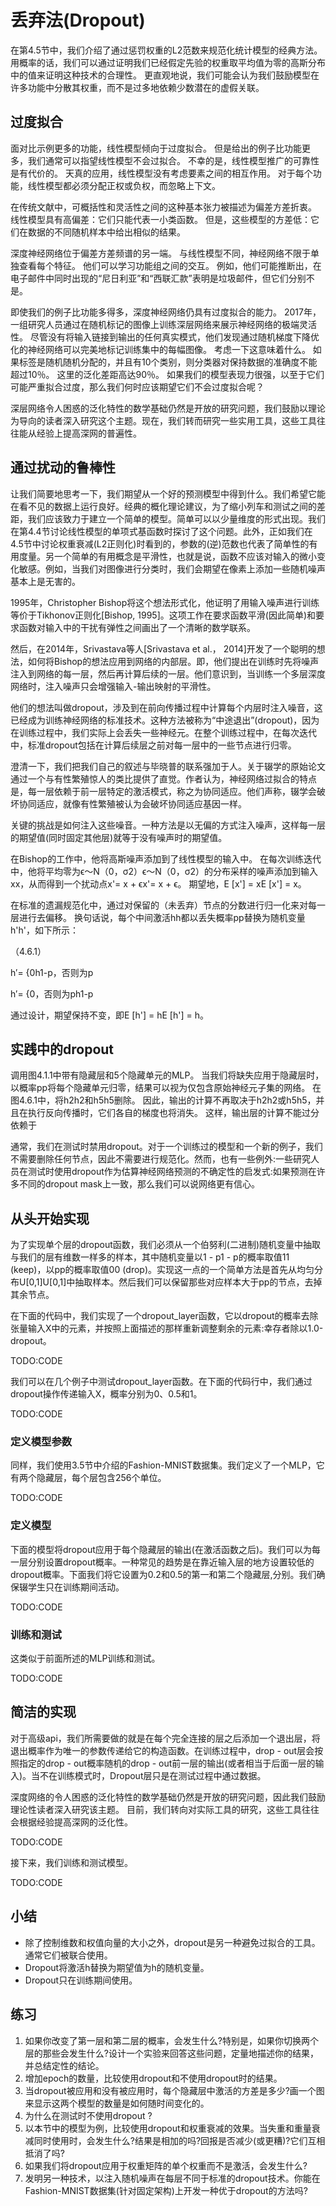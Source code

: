 

<!--
 * @version:
 * @Author:  StevenJokess https://github.com/StevenJokess
 * @Date: 2020-10-05 22:30:47
 * @LastEditors:  StevenJokess https://github.com/StevenJokess
 * @LastEditTime: 2020-10-05 23:03:44
 * @Description:MT
 * @TODO::
 * @Reference:https://zh.d2l.ai/chapter_deep-learning-basics/dropout.html
 * http://preview.d2l.ai/d2l-en/master/chapter_multilayer-perceptrons/dropout.html
-->


# 丢弃法(Dropout)

在第4.5节中，我们介绍了通过惩罚权重的L2范数来规范化统计模型的经典方法。 用概率的话，我们可以通过证明我们已经假定先验的权重取平均值为零的高斯分布中的值来证明这种技术的合理性。 更直观地说，我们可能会认为我们鼓励模型在许多功能中分散其权重，而不是过多地依赖少数潜在的虚假关联。

## 过度拟合

面对比示例更多的功能，线性模型倾向于过度拟合。 但是给出的例子比功能更多，我们通常可以指望线性模型不会过拟合。 不幸的是，线性模型推广的可靠性是有代价的。 天真的应用，线性模型没有考虑要素之间的相互作用。 对于每个功能，线性模型都必须分配正权或负权，而忽略上下文。

在传统文献中，可概括性和灵活性之间的这种基本张力被描述为偏差方差折衷。 线性模型具有高偏差：它们只能代表一小类函数。 但是，这些模型的方差低：它们在数据的不同随机样本中给出相似的结果。

深度神经网络位于偏差方差频谱的另一端。 与线性模型不同，神经网络不限于单独查看每个特征。 他们可以学习功能组之间的交互。 例如，他们可能推断出，在电子邮件中同时出现的“尼日利亚”和“西联汇款”表明是垃圾邮件，但它们分别不是。

即使我们的例子比功能多得多，深度神经网络仍具有过度拟合的能力。 2017年，一组研究人员通过在随机标记的图像上训练深层网络来展示神经网络的极端灵活性。 尽管没有将输入链接到输出的任何真实模式，他们发现通过随机梯度下降优化的神经网络可以完美地标记训练集中的每幅图像。 考虑一下这意味着什么。 如果标签是随机随机分配的，并且有10个类别，则分类器对保持数据的准确度不能超过10％。 这里的泛化差距高达90％。 如果我们的模型表现力很强，以至于它们可能严重拟合过度，那么我们何时应该期望它们不会过度拟合呢？

深层网络令人困惑的泛化特性的数学基础仍然是开放的研究问题，我们鼓励以理论为导向的读者深入研究这个主题。现在，我们转而研究一些实用工具，这些工具往往能从经验上提高深网的普遍性。

## 通过扰动的鲁棒性

让我们简要地思考一下，我们期望从一个好的预测模型中得到什么。我们希望它能在看不见的数据上运行良好。经典的概化理论建议，为了缩小列车和测试之间的差距，我们应该致力于建立一个简单的模型。简单可以以少量维度的形式出现。我们在第4.4节讨论线性模型的单项式基函数时探讨了这个问题。此外，正如我们在4.5节中讨论权重衰减(L2正则化)时看到的，参数的(逆)范数也代表了简单性的有用度量。另一个简单的有用概念是平滑性，也就是说，函数不应该对输入的微小变化敏感。例如，当我们对图像进行分类时，我们会期望在像素上添加一些随机噪声基本上是无害的。

1995年，Christopher Bishop将这个想法形式化，他证明了用输入噪声进行训练等价于Tikhonov正则化[Bishop, 1995]。这项工作在要求函数平滑(因此简单)和要求函数对输入中的干扰有弹性之间画出了一个清晰的数学联系。

然后，在2014年，Srivastava等人[Srivastava et al.， 2014]开发了一个聪明的想法，如何将Bishop的想法应用到网络的内部层。即，他们提出在训练时先将噪声注入到网络的每一层，然后再计算后续的一层。他们意识到，当训练一个多层深度网络时，注入噪声只会增强输入-输出映射的平滑性。

他们的想法叫做dropout，涉及到在前向传播过程中计算每个内层时注入噪音，这已经成为训练神经网络的标准技术。这种方法被称为“中途退出”(dropout)，因为在训练过程中，我们实际上会丢失一些神经元。在整个训练过程中，在每次迭代中，标准dropout包括在计算后续层之前对每一层中的一些节点进行归零。

澄清一下，我们把我们自己的叙述与毕晓普的联系强加于人。关于辍学的原始论文通过一个与有性繁殖惊人的类比提供了直觉。作者认为，神经网络过拟合的特点是，每一层依赖于前一层特定的激活模式，称之为协同适应。他们声称，辍学会破坏协同适应，就像有性繁殖被认为会破坏协同适应基因一样。

关键的挑战是如何注入这些噪音。一种方法是以无偏的方式注入噪声，这样每一层的期望值(同时固定其他层)就等于没有噪声时的期望值。

在Bishop的工作中，他将高斯噪声添加到了线性模型的输入中。 在每次训练迭代中，他将平均零为ϵ〜N（0，σ2）ϵ〜N（0，σ2）的分布采样的噪声添加到输入xx，从而得到一个扰动点x'= x + ϵx'= x + ϵ。 期望地，E [x'] = xE [x'] = x。

在标准的遗漏规范化中，通过对保留的（未丢弃）节点的分数进行归一化来对每一层进行去偏移。 换句话说，每个中间激活hh都以丢失概率pp替换为随机变量h'h'，如下所示：

（4.6.1）

h′= {0h1-p，否则为p

h′= {0，否则为ph1-p

通过设计，期望保持不变，即E [h'] = hE [h'] = h。

## 实践中的dropout

调用图4.1.1中带有隐藏层和5个隐藏单元的MLP。 当我们将缺失应用于隐藏层时，以概率pp将每个隐藏单元归零，结果可以视为仅包含原始神经元子集的网络。 在图4.6.1中，将h2h2和h5h5删除。 因此，输出的计算不再取决于h2h2或h5h5，并且在执行反向传播时，它们各自的梯度也将消失。 这样，输出层的计算不能过分依赖于

通常，我们在测试时禁用dropout。对于一个训练过的模型和一个新的例子，我们不需要删除任何节点，因此不需要进行规范化。然而，也有一些例外:一些研究人员在测试时使用dropout作为估算神经网络预测的不确定性的启发式:如果预测在许多不同的dropout mask上一致，那么我们可以说网络更有信心。

## 从头开始实现

为了实现单个层的dropout函数，我们必须从一个伯努利(二进制)随机变量中抽取与我们的层有维数一样多的样本，其中随机变量以1 - p1 - p的概率取值11 (keep)，以pp的概率取值00 (drop)。实现这一点的一个简单方法是首先从均匀分布U[0,1]U[0,1]中抽取样本。然后我们可以保留那些对应样本大于pp的节点，去掉其余节点。

在下面的代码中，我们实现了一个dropout_layer函数，它以dropout的概率去除张量输入X中的元素，并按照上面描述的那样重新调整剩余的元素:幸存者除以1.0-dropout。

TODO:CODE

我们可以在几个例子中测试dropout_layer函数。在下面的代码行中，我们通过dropout操作传递输入X，概率分别为0、0.5和1。

TODO:CODE

### 定义模型参数

同样，我们使用3.5节中介绍的Fashion-MNIST数据集。我们定义了一个MLP，它有两个隐藏层，每个层包含256个单位。

TODO:CODE

### 定义模型

下面的模型将dropout应用于每个隐藏层的输出(在激活函数之后)。我们可以为每一层分别设置dropout概率。一种常见的趋势是在靠近输入层的地方设置较低的dropout概率。下面我们将它设置为0.2和0.5的第一和第二个隐藏层,分别。我们确保辍学生只在训练期间活动。

TODO:CODE

### 训练和测试

这类似于前面所述的MLP训练和测试。

TODO:CODE

## 简洁的实现

对于高级api，我们所需要做的就是在每个完全连接的层之后添加一个退出层，将退出概率作为唯一的参数传递给它的构造函数。在训练过程中，drop - out层会按照指定的drop - out概率随机的drop - out前一层的输出(或者相当于后面一层的输入)。当不在训练模式时，Dropout层只是在测试过程中通过数据。

深度网络的令人困惑的泛化特性的数学基础仍然是开放的研究问题，因此我们鼓励理论性读者深入研究该主题。 目前，我们转向对实际工具的研究，这些工具往往会根据经验提高深网的泛化性。

TODO:CODE

接下来，我们训练和测试模型。

TODO:CODE

## 小结

* 除了控制维数和权值向量的大小之外，dropout是另一种避免过拟合的工具。通常它们被联合使用。
* Dropout将激活h替换为期望值为h的随机变量。
* Dropout只在训练期间使用。

## 练习

1. 如果你改变了第一层和第二层的概率，会发生什么?特别是，如果你切换两个层的那些会发生什么?设计一个实验来回答这些问题，定量地描述你的结果，并总结定性的结论。
1. 增加epoch的数量，比较使用dropout和不使用dropout时的结果。
1. 当dropout被应用和没有被应用时，每个隐藏层中激活的方差是多少?画一个图来显示这两个模型的数量是如何随时间变化的。
1. 为什么在测试时不使用dropout ?
1. 以本节中的模型为例，比较使用dropout和权重衰减的效果。当失重和重量衰减同时使用时，会发生什么?结果是相加的吗?回报是否减少(或更糟)?它们互相抵消了吗?
1. 如果我们将dropout应用于权重矩阵的单个权重而不是激活，会发生什么?
1. 发明另一种技术，以注入随机噪声在每层不同于标准的dropout技术。你能在Fashion-MNIST数据集(针对固定架构)上开发一种优于dropout的方法吗?
